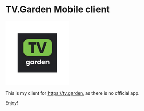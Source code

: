 # TV.Garden Mobile client #

<img src="https://github.com/gmb7886/TV.Garden/blob/master/app/src/main/res/mipmap-xxxhdpi/ic_launcher_foreground.png" width="200"/> 

This is my client for https://tv.garden, as there is no official app.

Enjoy!
